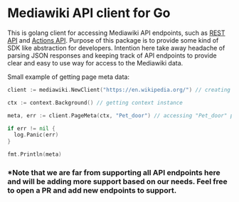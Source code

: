 # Mediawiki API client for Go

This is golang client for accessing Mediawiki API endpoints, such as [REST API](https://en.wikipedia.org/api/rest_v1/#/) and [Actions API](https://www.mediawiki.org/wiki/API:Main_page). Purpose of this package is to provide some kind of SDK like abstraction for developers. Intention here take away headache of parsing JSON responses and keeping track of API endpoints to provide clear and easy to use way for access to the Mediawiki data.

Small example of getting page meta data:
```go
client := mediawiki.NewClient("https://en.wikipedia.org/") // creating the client

ctx := context.Background() // getting context instance

meta, err := client.PageMeta(ctx, "Pet_door") // accessing "Pet_door" page meta data

if err != nil {
  log.Panic(err)
}

fmt.Println(meta)
```

### *Note that we are far from supporting all API endpoints here and will be adding more support based on our needs. Feel free to open a PR and add new endpoints to support.